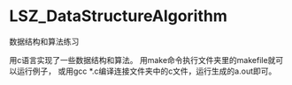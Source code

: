 # LSZ_DataStructureAlgorithm
数据结构和算法练习

用c语言实现了一些数据结构和算法。
用make命令执行文件夹里的makefile就可以运行例子，
或用gcc *.c编译连接文件夹中的c文件，运行生成的a.out即可。
